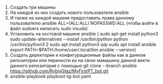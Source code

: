 1. Создать три машины
2. На каждой из них создать нового пользователя ansible
3. И также на каждой машине предоставить права данному пользователю ansible ALL=(ALL:ALL) NOPASSWD:ALL (чтобы войти в файл sudoers написать sudo visudo)
4. Установить на хостовой машине ansible (
sudo apt-get install python3
sudo update-alternatives --install /usr/bin/python python /usr/bin/python3 2
sudo apt install python3-pip
sudo apt install ansible
export PATH=$PATH:/home/user/.local/bin
ansible --version)
5. Создать директории и конфигурационные файлы как в данном репозитории или перенести их на свою мамашину данной векти данного репозитория с помощью git clone --branch ansible https://github.com/RybiyGlaz/MyFirstPT_bot.git
6. ansible-playbook playboot-tg-bot.yaml
